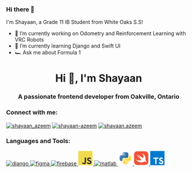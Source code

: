 ### Hi there 👋
 I'm Shayaan, a Grade 11 IB Student from White Oaks S.S!
- 🔭 I’m currently working on Odometry and Reinforcement Learning with VRC Robots 
- 🌱 I’m currently learning Django and Swift UI 
- 🏎️ Ask me about Formula 1

<h1 align="center">Hi 👋, I'm Shayaan</h1>
<h3 align="center">A passionate frontend developer from Oakville, Ontario</h3>

<h3 align="left">Connect with me:</h3>
<p align="left">
<a href="https://twitter.com/shayaan_azeem" target="blank"><img align="center" src="https://raw.githubusercontent.com/rahuldkjain/github-profile-readme-generator/master/src/images/icons/Social/twitter.svg" alt="shayaan_azeem" height="30" width="40" /></a>
<a href="https://linkedin.com/in/shayaan-azeem" target="blank"><img align="center" src="https://raw.githubusercontent.com/rahuldkjain/github-profile-readme-generator/master/src/images/icons/Social/linked-in-alt.svg" alt="shayaan-azeem" height="30" width="40" /></a>
<a href="https://instagram.com/shayaan.azeem" target="blank"><img align="center" src="https://raw.githubusercontent.com/rahuldkjain/github-profile-readme-generator/master/src/images/icons/Social/instagram.svg" alt="shayaan.azeem" height="30" width="40" /></a>
</p>

<h3 align="left">Languages and Tools:</h3>
<p align="left"> <a href=![Python](https://img.shields.io/badge/python-3670A0?style=for-the-badge&logo=python&logoColor=ffdd54)" alt="arduino" width="40" height="40"/> </a> <a href="https://www.djangoproject.com/" target="_blank" rel="noreferrer"> <img src="https://cdn.worldvectorlogo.com/logos/django.svg" alt="django" width="40" height="40"/> </a> <a href="https://www.figma.com/" target="_blank" rel="noreferrer"> <img src="https://www.vectorlogo.zone/logos/figma/figma-icon.svg" alt="figma" width="40" height="40"/> </a> <a href="https://firebase.google.com/" target="_blank" rel="noreferrer"> <img src="https://www.vectorlogo.zone/logos/firebase/firebase-icon.svg" alt="firebase" width="40" height="40"/> </a> <a href="https://developer.mozilla.org/en-US/docs/Web/JavaScript" target="_blank" rel="noreferrer"> <img src="https://raw.githubusercontent.com/devicons/devicon/master/icons/javascript/javascript-original.svg" alt="javascript" width="40" height="40"/> </a> <a href="https://www.mathworks.com/" target="_blank" rel="noreferrer"> <img src="https://upload.wikimedia.org/wikipedia/commons/2/21/Matlab_Logo.png" alt="matlab" width="40" height="40"/> </a> <a href="https://www.python.org" target="_blank" rel="noreferrer"> <img src="https://raw.githubusercontent.com/devicons/devicon/master/icons/python/python-original.svg" alt="python" width="40" height="40"/> </a> <a href="https://developer.apple.com/swift/" target="_blank" rel="noreferrer"> <img src="https://raw.githubusercontent.com/devicons/devicon/master/icons/swift/swift-original.svg" alt="swift" width="40" height="40"/> </a> <a href="https://www.typescriptlang.org/" target="_blank" rel="noreferrer"> <img src="https://raw.githubusercontent.com/devicons/devicon/master/icons/typescript/typescript-original.svg" alt="typescript" width="40" height="40"/> </a> </p>
